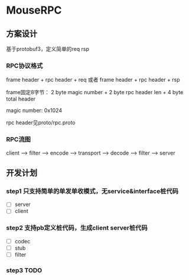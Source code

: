# MouseRPC

## 方案设计

基于protobuf3，定义简单的req rsp

### RPC协议格式

frame header + rpc header + req  或者 frame header + rpc header + rsp

frame固定8字节： 2 byte magic number + 2 byte rpc header len + 4 byte total header

magic number: 0x1024

rpc header见proto/rpc.proto

### RPC流图

client --> filter --> encode --> transport --> decode --> filter --> server

## 开发计划

### step1 只支持简单的单发单收模式，无service&interface桩代码
- [ ] server
- [ ] client

### step2 支持pb定义桩代码，生成client server桩代码
- [ ] codec
- [ ] stub
- [ ] filter

### step3 TODO